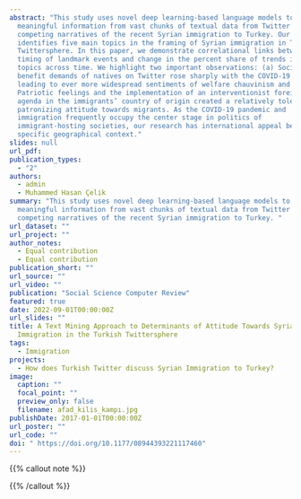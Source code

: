 ```yaml
---
abstract: "This study uses novel deep learning-based language models to extract
  meaningful information from vast chunks of textual data from Twitter on the
  competing narratives of the recent Syrian immigration to Turkey. Our analysis
  identifies five main topics in the framing of Syrian immigration in Turkish
  Twittersphere. In this paper, we demonstrate correlational links between the
  timing of landmark events and change in the percent share of trends in those
  topics across time. We highlight two important observations: (a) Social
  benefit demands of natives on Twitter rose sharply with the COVID-19 pandemic,
  leading to ever more widespread sentiments of welfare chauvinism and (b)
  Patriotic feelings and the implementation of an interventionist foreign policy
  agenda in the immigrants’ country of origin created a relatively tolerant yet
  patronizing attitude towards migrants. As the COVID-19 pandemic and
  immigration frequently occupy the center stage in politics of
  immigrant-hosting societies, our research has international appeal beyond its
  specific geographical context."
slides: null
url_pdf:
publication_types:
  - "2"
authors:
  - admin
  - Muhammed Hasan Çelik
summary: "This study uses novel deep learning-based language models to extract
  meaningful information from vast chunks of textual data from Twitter on the
  competing narratives of the recent Syrian immigration to Turkey. "
url_dataset: ""
url_project: ""
author_notes:
  - Equal contribution
  - Equal contribution
publication_short: ""
url_source: ""
url_video: ""
publication: "Social Science Computer Review"
featured: true
date: 2022-09-01T00:00:00Z
url_slides: ""
title: A Text Mining Approach to Determinants of Attitude Towards Syrian
  Immigration in the Turkish Twittersphere
tags:
  - Immigration
projects:
  - How does Turkish Twitter discuss Syrian Immigration to Turkey?
image:
  caption: ""
  focal_point: ""
  preview_only: false
  filename: afad_kilis_kampı.jpg
publishDate: 2017-01-01T00:00:00Z
url_poster: ""
url_code: ""
doi: " https://doi.org/10.1177/08944393221117460"
---
```

{{% callout note %}}

{{% /callout %}}
